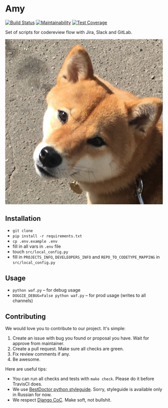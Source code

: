# Amy

[![Build Status](https://travis-ci.org/best-doctor/Amy.svg?branch=master)](https://travis-ci.org/best-doctor/Amy)
[![Maintainability](https://api.codeclimate.com/v1/badges/e12619d2003e8919c256/maintainability)](https://codeclimate.com/github/best-doctor/Amy/maintainability)
[![Test Coverage](https://api.codeclimate.com/v1/badges/e12619d2003e8919c256/test_coverage)](https://codeclimate.com/github/best-doctor/Amy/test_coverage)

Set of scripts for codereview flow with Jira, Slack and GitLab.

![Amy](https://raw.githubusercontent.com/best-doctor/Amy/master/docs_imgs/amy.jpg)

## Installation

- `git clone`
- `pip install -r requirements.txt`
- `cp .env.example .env`
- fill in all vars in `.env` file
- touch `src/local_config.py`
- fill in `PROJECTS_INFO`, `DEVELEOPERS_INFO`
  and `REPO_TO_CODETYPE_MAPPING` in `src/local_config.py`

## Usage

- `python waf.py` – for debug usage
- `DOGGIE_DEBUG=False python waf.py` – for prod usage (writes to all channels)

## Contributing

We would love you to contribute to our project. It's simple:

1. Create an issue with bug you found or proposal you have.
   Wait for approve from maintainer.
1. Create a pull request. Make sure all checks are green.
1. Fix review comments if any.
1. Be awesome.

Here are useful tips:

- You can run all checks and tests with `make check`.
  Please do it before TravisCI does.
- We use [BestDoctor python styleguide](https://github.com/best-doctor/guides/blob/master/guides/python_styleguide.md).
  Sorry, styleguide is available only in Russian for now.
- We respect [Django CoC](https://www.djangoproject.com/conduct/).
  Make soft, not bullshit.
